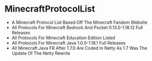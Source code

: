 # MinecraftProtocolList
- A Minecraft Protocol List Based Off The Minecraft Fandom Website
- All Protocols For Minecraft Bedrock And Pocket 0.13.0-1.18.12 Full Releases
- All Protocols For Minecraft Education Edition Listed
- All Protocols For Minecraft Java 1.0.0-1.18.1 Full Releases
- All Minecraft Java FR After 1.7.0 Are Coded In Netty As 1.7 Was The Update Of The Netty Rewrite
